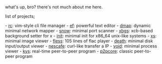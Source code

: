 what's up, bro? there's not much about me here.

list of projects;

  \- [rc](https://github.com/kernelfucker/rc): vim-style cli file manager
  \- [ef](https://github.com/kernelfucker/ef): powerful text editor
  \- [dmap](https://github.com/kernelfucker/dmap): dynamic minimal network mapper
  \- [snow](https://github.com/kernelfucker/snow): minimal port scanner
  \- [xbgs](https://github.com/kernelfucker/xbgs): xcb-based background setter for x
  \- [init](https://github.com/kernelfucker/init): minimal init for x86_64 unix-like systems
  \- [xs](https://github.com/kernelfucker/xs): minimal image viewer
  \- [fless](https://github.com/kernelfucker/fless): 105 lines of flac player
  \- [death](https://github.com/kernelfucker/death): minimal disk input/output viewer
  \- [nescafe](https://github.com/kernelfucker/nescafe): curl-like transfer a IP
  \- [void](https://github.com/kernelfucker/void): minimal process viewer
  \- [kys](https://github.com/kernelfucker/kys): real-time peer-to-peer program
  \- [p2pcore](https://github.com/kernelfucker/p2pcore): classic peer-to-peer program
